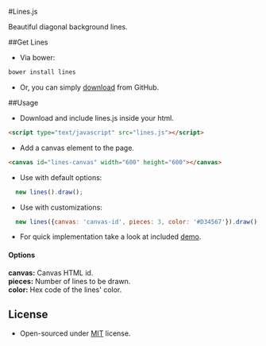 #Lines.js


Beautiful diagonal background lines.

##Get Lines
* Via bower:  

```bash
bower install lines
```
* Or, you can simply [download](https://github.com/dbtek/lines/archive/1.0.0.tar.gz) from GitHub.

##Usage

* Download and include lines.js inside your html.
```html  
<script type="text/javascript" src="lines.js"></script>
```

* Add a canvas element to the page.
```html  
<canvas id="lines-canvas" width="600" height="600"></canvas>
```

* Use with default options:

```javascript  
  new lines().draw();
```
* Use with customizations:

```javascript  
  new lines({canvas: 'canvas-id', pieces: 3, color: '#D34567'}).draw();
```

* For quick implementation take a look at included [demo](https://github.com/dbtek/lines/blob/master/demo.html).

#### Options
**canvas:** Canvas HTML id.  
**pieces:** Number of lines to be drawn.  
**color:** Hex code of the lines' color.  

## License
* Open-sourced under [MIT](http://opensource.org/licenses/MIT) license.
